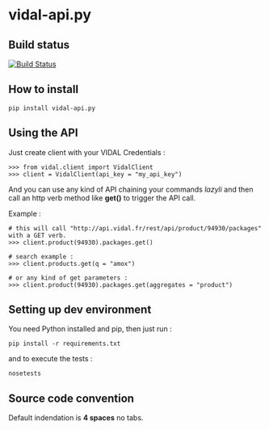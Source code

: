 vidal-api.py
============
## Build status

[![Build Status](https://travis-ci.org/softwarevidal/vidal-api.py.svg)](https://travis-ci.org/softwarevidal/vidal-api.py)

How to install
--------------

```
pip install vidal-api.py
```

Using the API
------------

Just create client with your VIDAL Credentials : 

```
>>> from vidal.client import VidalClient
>>> client = VidalClient(api_key = "my_api_key")
```

And you can use any kind of API chaining your commands *lazyli* and then call an http verb method like **get()** to trigger the API call.

Example : 
```
# this will call "http://api.vidal.fr/rest/api/product/94930/packages" with a GET verb.
>>> client.product(94930).packages.get()

# search example :
>>> client.products.get(q = "amox")

# or any kind of get parameters :
>>> client.product(94930).packages.get(aggregates = "product")
```

Setting up dev environment
--------------------------
You need Python installed and pip, then just run :

```pip install -r requirements.txt```

and to execute the tests : 

```
nosetests
```

Source code convention
----------------------

Default indendation is **4 spaces** no tabs.
